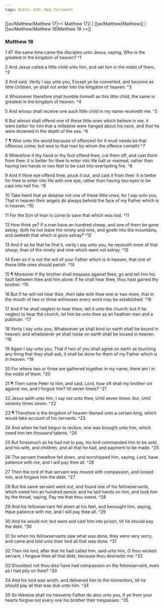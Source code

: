 ```yaml
---
tags: Bible, KJV, New_Testament
---
```


[[av/Matthew/Matthew 17|<< Matthew 17]] | [[av/Matthew|Matthew]] | [[av/Matthew/Matthew 19|Matthew 19 >>]]

### Matthew 18

1 AT the same time came the disciples unto Jesus, saying, Who is the greatest in the kingdom of heaven? ^1

2 And Jesus called a little child unto him, and set him in the midst of them, ^2

3 And said, Verily I say unto you, Except ye be converted, and become as little children, ye shall not enter into the kingdom of heaven. ^3

4 Whosoever therefore shall humble himself as this little child, the same is greatest in the kingdom of heaven. ^4

5 And whoso shall receive one such little child in my name receiveth me. ^5

6 But whoso shall offend one of these little ones which believe in me, it were better for him that a millstone were hanged about his neck, and _that_ he were drowned in the depth of the sea. ^6

7 ¶ Woe unto the world because of offences! for it must needs be that offences come; but woe to that man by whom the offence cometh! ^7

8 Wherefore if thy hand or thy foot offend thee, cut them off, and cast _them_ from thee: it is better for thee to enter into life halt or maimed, rather than having two hands or two feet to be cast into everlasting fire. ^8

9 And if thine eye offend thee, pluck it out, and cast _it_ from thee: it is better for thee to enter into life with one eye, rather than having two eyes to be cast into hell fire. ^9

10 Take heed that ye despise not one of these little ones; for I say unto you, That in heaven their angels do always behold the face of my Father which is in heaven. ^10

11 For the Son of man is come to save that which was lost. ^11

12 How think ye? if a man have an hundred sheep, and one of them be gone astray, doth he not leave the ninety and nine, and goeth into the mountains, and seeketh that which is gone astray? ^12

13 And if so be that he find it, verily I say unto you, he rejoiceth more of that _sheep_, than of the ninety and nine which went not astray. ^13

14 Even so it is not the will of your Father which is in heaven, that one of these little ones should perish. ^14

15 ¶ Moreover if thy brother shall trespass against thee, go and tell him his fault between thee and him alone: if he shall hear thee, thou hast gained thy brother. ^15

16 But if he will not hear _thee_, _then_ take with thee one or two more, that in the mouth of two or three witnesses every word may be established. ^16

17 And if he shall neglect to hear them, tell _it_ unto the church: but if he neglect to hear the church, let him be unto thee as an heathen man and a publican. ^17

18 Verily I say unto you, Whatsoever ye shall bind on earth shall be bound in heaven: and whatsoever ye shall loose on earth shall be loosed in heaven. ^18

19 Again I say unto you, That if two of you shall agree on earth as touching any thing that they shall ask, it shall be done for them of my Father which is in heaven. ^19

20 For where two or three are gathered together in my name, there am I in the midst of them. ^20

21 ¶ Then came Peter to him, and said, Lord, how oft shall my brother sin against me, and I forgive him? till seven times? ^21

22 Jesus saith unto him, I say not unto thee, Until seven times: but, Until seventy times seven. ^22

23 ¶ Therefore is the kingdom of heaven likened unto a certain king, which would take account of his servants. ^23

24 And when he had begun to reckon, one was brought unto him, which owed him ten thousand talents. ^24

25 But forasmuch as he had not to pay, his lord commanded him to be sold, and his wife, and children, and all that he had, and payment to be made. ^25

26 The servant therefore fell down, and worshipped him, saying, Lord, have patience with me, and I will pay thee all. ^26

27 Then the lord of that servant was moved with compassion, and loosed him, and forgave him the debt. ^27

28 But the same servant went out, and found one of his fellowservants, which owed him an hundred pence: and he laid hands on him, and took _him_ by the throat, saying, Pay me that thou owest. ^28

29 And his fellowservant fell down at his feet, and besought him, saying, Have patience with me, and I will pay thee all. ^29

30 And he would not: but went and cast him into prison, till he should pay the debt. ^30

31 So when his fellowservants saw what was done, they were very sorry, and came and told unto their lord all that was done. ^31

32 Then his lord, after that he had called him, said unto him, O thou wicked servant, I forgave thee all that debt, because thou desiredst me: ^32

33 Shouldest not thou also have had compassion on thy fellowservant, even as I had pity on thee? ^33

34 And his lord was wroth, and delivered him to the tormentors, till he should pay all that was due unto him. ^34

35 So likewise shall my heavenly Father do also unto you, if ye from your hearts forgive not every one his brother their trespasses. ^35
